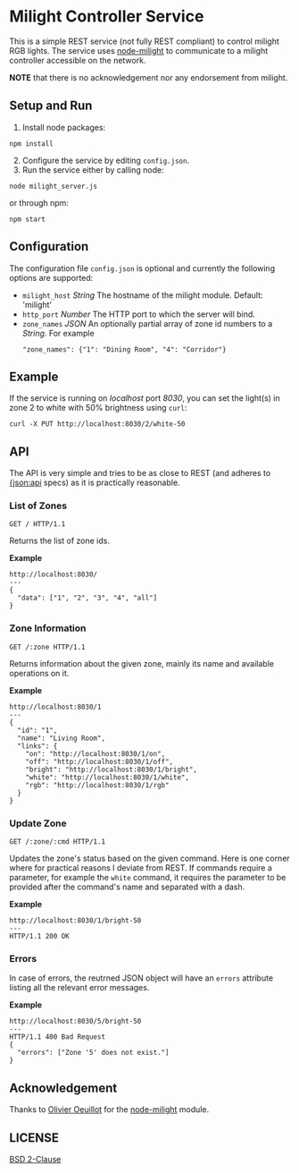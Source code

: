 # Milight Controller Service

This is a simple REST service (not fully REST compliant) to control milight RGB lights. The service uses
[node-milight](https://github.com/oeuillot/node-milight) to communicate to a milight
controller accessible on the network.

**NOTE** that there is no acknowledgement nor any endorsement from milight.

## Setup and Run
1. Install node packages:
  ```
  npm install
  ```
2. Configure the service by editing `config.json`.
3. Run the service either by calling node:
  ```
  node milight_server.js
  ```
or through npm:
  ```
  npm start
  ```

## Configuration
The configuration file `config.json` is optional and currently the following options are supported:
- `milight_host` *String* The hostname of the milight module. Default: 'milight'
- `http_port` *Number* The HTTP port to which the server will bind.
- `zone_names` *JSON* An optionally partial array of zone id numbers to a *String*. For example
  ```
  "zone_names": {"1": "Dining Room", "4": "Corridor"}
  ```

## Example
If the service is running on *localhost* port *8030*, you can set the light(s) in zone 2 to white with 50% brightness using `curl`:
```
curl -X PUT http://localhost:8030/2/white-50
```

## API
The API is very simple and tries to be as close to REST (and adheres to [{json:api](http://jsonapi.org/) specs) as it is practically reasonable.

### List of Zones
```
GET / HTTP/1.1
```
Returns the list of zone ids.

**Example**
```
http://localhost:8030/
---
{
  "data": ["1", "2", "3", "4", "all"]
}
```

### Zone Information
```
GET /:zone HTTP/1.1
```
Returns information about the given zone, mainly its name and available operations on it.

**Example**
```
http://localhost:8030/1
---
{
  "id": "1",
  "name": "Living Room",
  "links": {
    "on": "http://localhost:8030/1/on",
    "off": "http://localhost:8030/1/off",
    "bright": "http://localhost:8030/1/bright",
    "white": "http://localhost:8030/1/white",
    "rgb": "http://localhost:8030/1/rgb"
  }
}
```

### Update Zone
```
GET /:zone/:cmd HTTP/1.1
```
Updates the zone's status based on the given command. Here is one corner where
for practical reasons I deviate from REST. If commands require a parameter,
for example the `white` command, it requires the parameter to be provided after the
command's name and separated with a dash.

**Example**
```
http://localhost:8030/1/bright-50
---
HTTP/1.1 200 OK
```

### Errors
In case of errors, the reutrned JSON object will have an `errors` attribute listing all the relevant
error messages.

**Example**
```
http://localhost:8030/5/bright-50
---
HTTP/1.1 400 Bad Request
{
  "errors": ["Zone '5' does not exist."]
}
```


## Acknowledgement
Thanks to [Olivier Oeuillot](https://github.com/oeuillot) for the [node-milight](https://github.com/oeuillot/node-milight) module.

## LICENSE
[BSD 2-Clause](https://opensource.org/licenses/BSD-2-Clause)
